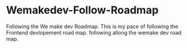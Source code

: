 # Wemakedev-Follow-Roadmap
 Following the We make dev Roadmap.
This is my pace of following the Frontend devlopement road map.
following allong the wemake dev road map.
